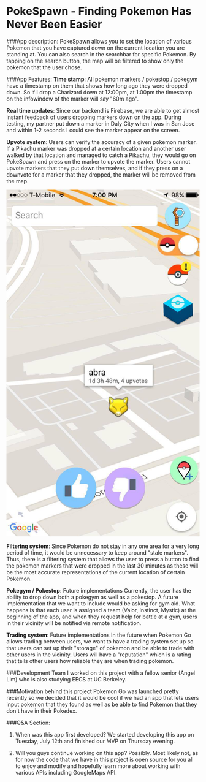 # PokeSpawn - Finding Pokemon Has Never Been Easier 

###App description:
PokeSpawn allows you to set the location of various Pokemon that you have captured down on the current location you are standing at. 
You can also search in the searchbar for specific Pokemon. By tapping on the search button, the map will be filtered to show only the pokemon that the user chose. 


###App Features:
**Time stamp**: All pokemon markers / pokestop / pokegym have a timestamp on them that shows how long ago they were dropped down. So if I drop a Charizard down at 12:00pm, at 1:00pm the timestamp on the infowindow of the marker will say "60m ago". 

**Real time updates**: Since our backend is Firebase, we are able to get almost instant feedback of users dropping markers down on the app. During testing, my partner put down a marker in Daly City when I was in San Jose and within 1-2 seconds I could see the marker appear on the screen. 

**Upvote system**: Users can verify the accuracy of a given pokemon marker. If a Pikachu marker was dropped at a certain location and another user walked by that location and managed to catch a Pikachu, they would go on PokeSpawn and press on the marker to upvote the marker. Users cannot upvote markers that they put down themselves, and if they press on a downvote for a marker that they dropped, the marker will be removed from the map. 


![Upvote](https://github.com/ChenCodes/PokeSpawn-for-Pokemon-Go/blob/master/upvote.png "Logo Title Text 1")


**Filtering system**: Since Pokemon do not stay in any one area for a very long period of time, it would be unnecessary to keep around "stale markers". Thus, there is a filtering system that allows the user to press a button to find the pokemon markers that were dropped in the last 30 minutes as these will be the most accurate representations of the current location of certain Pokemon. 

**Pokegym / Pokestop**: Future implementations 
Currently, the user has the ability to drop down both a pokegym as well as a pokestop. A future implementation that we want to include would be asking for gym aid. What happens is that each user is assigned a team (Valor, Instinct, Mystic) at the beginning of the app, and when they request help for battle at a gym, users in their vicinity will be notified via remote notification. 

**Trading system**: Future implementations
In the future when Pokemon Go allows trading between users, we want to have a trading system set up so that users can set up their "storage" of pokemon and be able to trade with other users in the vicinity. Users will have a "reputation" which is a rating that tells other users how reliable they are when trading pokemon.


###Development Team
I worked on this project with a fellow senior (Angel Lim) who is also studying EECS at UC Berkeley.

###Motivation behind this project
Pokemon Go was launched pretty recently so we decided that it would be cool if we had an app that lets users input pokemon that they found as well as be able to find Pokemon that they don't have in their Pokedex.

###Q&A Section:
1. When was this app first developed? 
We started developing this app on Tuesday, July 12th and finished our MVP on Thursday evening. 

2. Will you guys continue working on this app?
Possibly. Most likely not, as for now the code that we have in this project is open source for you all to enjoy and modify and hopefully learn more about working with various APIs including GoogleMaps API.






